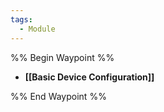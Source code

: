 ```yaml
---
tags:
  - Module
---
```


%% Begin Waypoint %%
- **[[Basic Device Configuration]]**

%% End Waypoint %%

